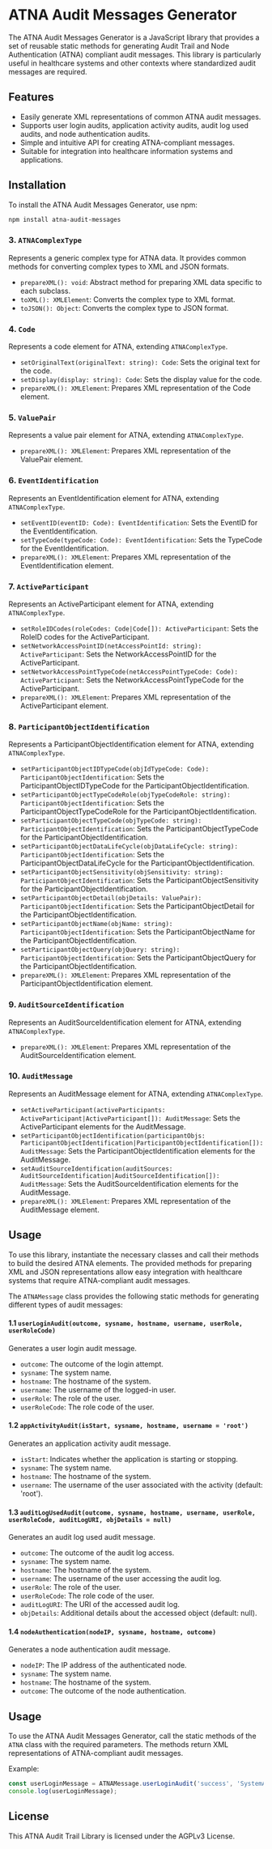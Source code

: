 # ATNA Audit Messages Generator

The ATNA Audit Messages Generator is a JavaScript library that provides a set of reusable static methods for generating Audit Trail and Node Authentication (ATNA) compliant audit messages. This library is particularly useful in healthcare systems and other contexts where standardized audit messages are required.

## Features

- Easily generate XML representations of common ATNA audit messages.
- Supports user login audits, application activity audits, audit log used audits, and node authentication audits.
- Simple and intuitive API for creating ATNA-compliant messages.
- Suitable for integration into healthcare information systems and applications.

## Installation

To install the ATNA Audit Messages Generator, use npm:

```bash
npm install atna-audit-messages
```

### 3. `ATNAComplexType`

Represents a generic complex type for ATNA data. It provides common methods for converting complex types to XML and JSON formats.

- `prepareXML(): void`: Abstract method for preparing XML data specific to each subclass.
- `toXML(): XMLElement`: Converts the complex type to XML format.
- `toJSON(): Object`: Converts the complex type to JSON format.

### 4. `Code`

Represents a code element for ATNA, extending `ATNAComplexType`.

- `setOriginalText(originalText: string): Code`: Sets the original text for the code.
- `setDisplay(display: string): Code`: Sets the display value for the code.
- `prepareXML(): XMLElement`: Prepares XML representation of the Code element.

### 5. `ValuePair`

Represents a value pair element for ATNA, extending `ATNAComplexType`.

- `prepareXML(): XMLElement`: Prepares XML representation of the ValuePair element.

### 6. `EventIdentification`

Represents an EventIdentification element for ATNA, extending `ATNAComplexType`.

- `setEventID(eventID: Code): EventIdentification`: Sets the EventID for the EventIdentification.
- `setTypeCode(typeCode: Code): EventIdentification`: Sets the TypeCode for the EventIdentification.
- `prepareXML(): XMLElement`: Prepares XML representation of the EventIdentification element.

### 7. `ActiveParticipant`

Represents an ActiveParticipant element for ATNA, extending `ATNAComplexType`.

- `setRoleIDCodes(roleCodes: Code|Code[]): ActiveParticipant`: Sets the RoleID codes for the ActiveParticipant.
- `setNetworkAccessPointID(netAccessPointId: string): ActiveParticipant`: Sets the NetworkAccessPointID for the ActiveParticipant.
- `setNetworkAccessPointTypeCode(netAccessPointTypeCode: Code): ActiveParticipant`: Sets the NetworkAccessPointTypeCode for the ActiveParticipant.
- `prepareXML(): XMLElement`: Prepares XML representation of the ActiveParticipant element.

### 8. `ParticipantObjectIdentification`

Represents a ParticipantObjectIdentification element for ATNA, extending `ATNAComplexType`.

- `setParticipantObjectIDTypeCode(objIdTypeCode: Code): ParticipantObjectIdentification`: Sets the ParticipantObjectIDTypeCode for the ParticipantObjectIdentification.
- `setParticipantObjectTypeCodeRole(objTypeCodeRole: string): ParticipantObjectIdentification`: Sets the ParticipantObjectTypeCodeRole for the ParticipantObjectIdentification.
- `setParticipantObjectTypeCode(objTypeCode: string): ParticipantObjectIdentification`: Sets the ParticipantObjectTypeCode for the ParticipantObjectIdentification.
- `setParticipantObjectDataLifeCycle(objDataLifeCycle: string): ParticipantObjectIdentification`: Sets the ParticipantObjectDataLifeCycle for the ParticipantObjectIdentification.
- `setParticipantObjectSensitivity(objSensitivity: string): ParticipantObjectIdentification`: Sets the ParticipantObjectSensitivity for the ParticipantObjectIdentification.
- `setParticipantObjectDetail(objDetails: ValuePair): ParticipantObjectIdentification`: Sets the ParticipantObjectDetail for the ParticipantObjectIdentification.
- `setParticipantObjectName(objName: string): ParticipantObjectIdentification`: Sets the ParticipantObjectName for the ParticipantObjectIdentification.
- `setParticipantObjectQuery(objQuery: string): ParticipantObjectIdentification`: Sets the ParticipantObjectQuery for the ParticipantObjectIdentification.
- `prepareXML(): XMLElement`: Prepares XML representation of the ParticipantObjectIdentification element.

### 9. `AuditSourceIdentification`

Represents an AuditSourceIdentification element for ATNA, extending `ATNAComplexType`.

- `prepareXML(): XMLElement`: Prepares XML representation of the AuditSourceIdentification element.

### 10. `AuditMessage`

Represents an AuditMessage element for ATNA, extending `ATNAComplexType`.

- `setActiveParticipant(activeParticipants: ActiveParticipant|ActiveParticipant[]): AuditMessage`: Sets the ActiveParticipant elements for the AuditMessage.
- `setParticipantObjectIdentification(participantObjs: ParticipantObjectIdentification|ParticipantObjectIdentification[]): AuditMessage`: Sets the ParticipantObjectIdentification elements for the AuditMessage.
- `setAuditSourceIdentification(auditSources: AuditSourceIdentification|AuditSourceIdentification[]): AuditMessage`: Sets the AuditSourceIdentification elements for the AuditMessage.
- `prepareXML(): XMLElement`: Prepares XML representation of the AuditMessage element.

## Usage

To use this library, instantiate the necessary classes and call their methods to build the desired ATNA elements. The provided methods for preparing XML and JSON representations allow easy integration with healthcare systems that require ATNA-compliant audit messages.

The `ATNAMessage` class provides the following static methods for generating different types of audit messages:

#### 1.1 `userLoginAudit(outcome, sysname, hostname, username, userRole, userRoleCode)`

Generates a user login audit message.

- `outcome`: The outcome of the login attempt.
- `sysname`: The system name.
- `hostname`: The hostname of the system.
- `username`: The username of the logged-in user.
- `userRole`: The role of the user.
- `userRoleCode`: The role code of the user.

#### 1.2 `appActivityAudit(isStart, sysname, hostname, username = 'root')`

Generates an application activity audit message.

- `isStart`: Indicates whether the application is starting or stopping.
- `sysname`: The system name.
- `hostname`: The hostname of the system.
- `username`: The username of the user associated with the activity (default: 'root').

#### 1.3 `auditLogUsedAudit(outcome, sysname, hostname, username, userRole, userRoleCode, auditLogURI, objDetails = null)`

Generates an audit log used audit message.

- `outcome`: The outcome of the audit log access.
- `sysname`: The system name.
- `hostname`: The hostname of the system.
- `username`: The username of the user accessing the audit log.
- `userRole`: The role of the user.
- `userRoleCode`: The role code of the user.
- `auditLogURI`: The URI of the accessed audit log.
- `objDetails`: Additional details about the accessed object (default: null).

#### 1.4 `nodeAuthentication(nodeIP, sysname, hostname, outcome)`

Generates a node authentication audit message.

- `nodeIP`: The IP address of the authenticated node.
- `sysname`: The system name.
- `hostname`: The hostname of the system.
- `outcome`: The outcome of the node authentication.

## Usage

To use the ATNA Audit Messages Generator, call the static methods of the `ATNA` class with the required parameters. The methods return XML representations of ATNA-compliant audit messages.

Example:

```javascript
const userLoginMessage = ATNAMessage.userLoginAudit('success', 'SystemA', 'localhost', 'user1', 'Administrator', 'ADMIN_ROLE');
console.log(userLoginMessage);
```

## License

This ATNA Audit Trail Library is licensed under the AGPLv3 License.
